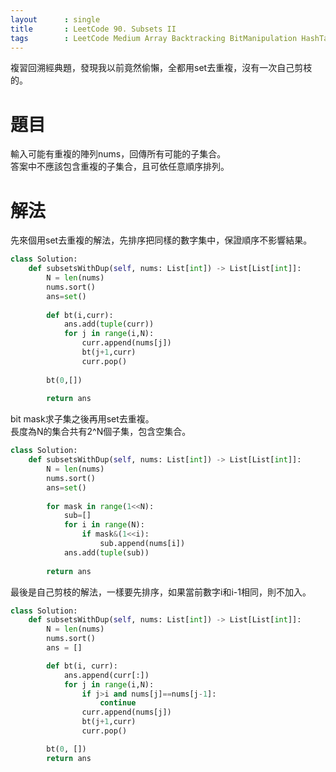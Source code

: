 ```yaml
--- 
layout      : single
title       : LeetCode 90. Subsets II
tags        : LeetCode Medium Array Backtracking BitManipulation HashTable
---
```

複習回溯經典題，發現我以前竟然偷懶，全都用set去重複，沒有一次自己剪枝的。

# 題目
輸入可能有重複的陣列nums，回傳所有可能的子集合。  
答案中不應該包含重複的子集合，且可依任意順序排列。

# 解法
先來個用set去重複的解法，先排序把同樣的數字集中，保證順序不影響結果。

```python
class Solution:
    def subsetsWithDup(self, nums: List[int]) -> List[List[int]]:
        N = len(nums)
        nums.sort()
        ans=set()
        
        def bt(i,curr):
            ans.add(tuple(curr))
            for j in range(i,N):
                curr.append(nums[j])
                bt(j+1,curr)
                curr.pop()
            
        bt(0,[])
        
        return ans
```

bit mask求子集之後再用set去重複。  
長度為N的集合共有2^N個子集，包含空集合。

```python
class Solution:
    def subsetsWithDup(self, nums: List[int]) -> List[List[int]]:
        N = len(nums)
        nums.sort()
        ans=set()
        
        for mask in range(1<<N):
            sub=[]
            for i in range(N):
                if mask&(1<<i):
                    sub.append(nums[i])
            ans.add(tuple(sub))
        
        return ans
```


最後是自己剪枝的解法，一樣要先排序，如果當前數字i和i-1相同，則不加入。

```python
class Solution:
    def subsetsWithDup(self, nums: List[int]) -> List[List[int]]:
        N = len(nums)
        nums.sort()
        ans = []

        def bt(i, curr):
            ans.append(curr[:])
            for j in range(i,N):
                if j>i and nums[j]==nums[j-1]:
                    continue
                curr.append(nums[j])
                bt(j+1,curr)
                curr.pop()

        bt(0, [])
        return ans
```